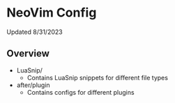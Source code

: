 # NeoVim Config

Updated 8/31/2023

## Overview

- LuaSnip/
    - Contains LuaSnip snippets for different file types
- after/plugin
    - Contains configs for different plugins
